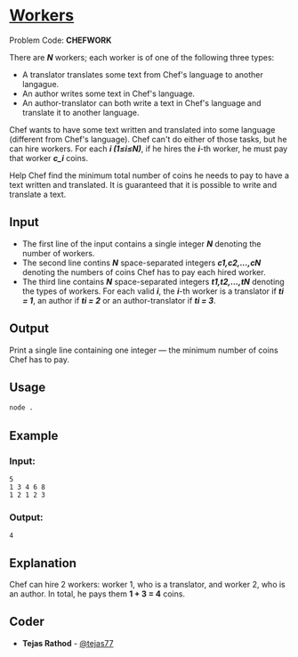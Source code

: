 
# [Workers](https://www.codechef.com/problems/CHEFWORK)
Problem Code: **CHEFWORK**

There are **_N_** workers; each worker is of one of the following three types:
- A translator translates some text from Chef's language to another langague.
- An author writes some text in Chef's language.
- An author-translator can both write a text in Chef's language and translate it to another language.

Chef wants to have some text written and translated into some language (different from Chef's language). Chef can't do either of those tasks, but he can hire workers. For each **_i (1≤i≤N)_**, if he hires the **_i_**-th worker, he must pay that worker **_c\_i_** coins.

Help Chef find the minimum total number of coins he needs to pay to have a text written and translated. It is guaranteed that it is possible to write and translate a text.

## Input

- The first line of the input contains a single integer **_N_** denoting the number of workers.
- The second line contins **_N_** space-separated integers **_c1,c2,...,cN_** denoting the numbers of coins Chef has to pay each hired worker.
- The third line contains **_N_** space-separated integers **_t1,t2,...,tN_** denoting the types of workers. For each valid **_i_**, the **_i_**-th worker is a translator if **_ti = 1_**, an author if **_ti = 2_** or an author-translator if **_ti = 3_**.

## Output

Print a single line containing one integer — the minimum number of coins Chef has to pay.

## Usage
```sh
node .
```
## Example
### Input:
```
5
1 3 4 6 8
1 2 1 2 3
```
### Output:
```
4
```
## Explanation

Chef can hire 2 workers: worker 1, who is a translator, and worker 2, who is an author. In total, he pays them **1 + 3 = 4** coins.

## Coder

* **Tejas Rathod** - [@tejas77](https://github.com/tejas77)
